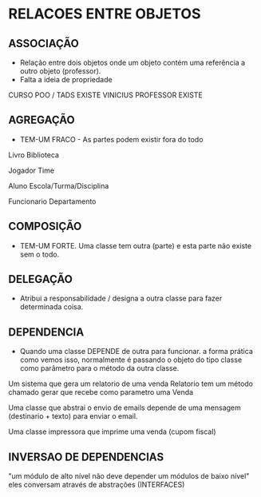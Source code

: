 # RELACOES ENTRE OBJETOS

## ASSOCIAÇÃO

- Relação entre dois objetos onde um objeto contém uma referência a outro objeto (professor).
- Falta a ideia de propriedade

CURSO POO / TADS EXISTE
VINICIUS PROFESSOR EXISTE



## AGREGAÇÃO
- TEM-UM FRACO - As partes podem existir fora do todo

Livro
Biblioteca

Jogador
Time

Aluno
Escola/Turma/Disciplina

Funcionario
Departamento


## COMPOSIÇÃO

- TEM-UM FORTE. Uma classe tem outra (parte) e esta parte não existe sem o todo.


## DELEGAÇÃO
- Atribui a responsabilidade / designa a outra classe para fazer determinada coisa.


## DEPENDENCIA
- Quando uma classe DEPENDE de outra para funcionar. a forma prática como vemos isso, normalmente é passando o objeto do tipo classe como parâmetro para o método da outra classe.

Um sistema que gera um relatorio de uma venda
Relatorio tem um método chamado gerar que recebe como parametro uma Venda

Uma classe que abstrai o envio de emails depende de uma mensagem (destinario + texto) para enviar o email.

Uma classe impressora que imprime uma venda (cupom fiscal)


## INVERSAO DE DEPENDENCIAS

"um módulo de alto nível não deve depender um módulos de baixo nível"
    eles conversam através de abstrações (INTERFACES)


